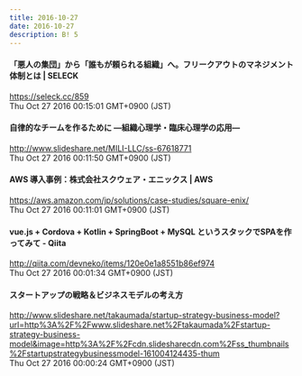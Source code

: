 ```yaml
---
title: 2016-10-27
date: 2016-10-27
description: B! 5
---
```


#### 「悪人の集団」から「誰もが頼られる組織」へ。フリークアウトのマネジメント体制とは | SELECK
https://seleck.cc/859<br>
Thu Oct 27 2016 00:15:01 GMT+0900 (JST)<br>


#### 自律的なチームを作るために —組織心理学・臨床心理学の応用—
http://www.slideshare.net/MILI-LLC/ss-67618771<br>
Thu Oct 27 2016 00:11:50 GMT+0900 (JST)<br>


#### AWS 導入事例：株式会社スクウェア・エニックス | AWS
https://aws.amazon.com/jp/solutions/case-studies/square-enix/<br>
Thu Oct 27 2016 00:11:01 GMT+0900 (JST)<br>


#### vue.js + Cordova + Kotlin + SpringBoot + MySQL というスタックでSPAを作ってみて - Qiita
http://qiita.com/devneko/items/120e0e1a8551b86ef974<br>
Thu Oct 27 2016 00:01:34 GMT+0900 (JST)<br>


#### スタートアップの戦略＆ビジネスモデルの考え方
http://www.slideshare.net/takaumada/startup-strategy-business-model?url=http%3A%2F%2Fwww.slideshare.net%2Ftakaumada%2Fstartup-strategy-business-model&image=http%3A%2F%2Fcdn.slidesharecdn.com%2Fss_thumbnails%2Fstartupstrategybusinessmodel-161004124435-thum<br>
Thu Oct 27 2016 00:00:24 GMT+0900 (JST)<br>


